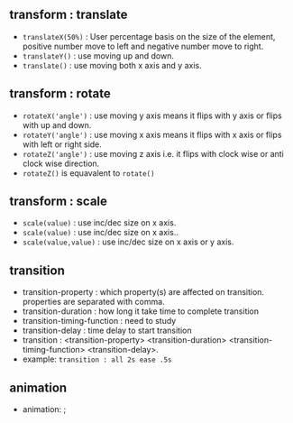 ## transform : translate

- `translateX(50%)` : User percentage basis on the size of the element, positive number move to left and negative number move to right.
- `translateY()` : use moving up and down.
- `translate()` : use moving both x axis and y axis.

## transform : rotate

- `rotateX('angle')` : use moving y axis means it flips with y axis or flips with up and down.
- `rotateY('angle')` : use moving x axis means it flips with x axis or flips with left or right side.
- `rotateZ('angle')` : use moving z axis i.e. it flips with clock wise or anti clock wise direction.
- `rotateZ()` is equavalent to `rotate()`

## transform : scale

- `scale(value)` : use inc/dec size on x axis.
- `scale(value)` : use inc/dec size on x axis..
- `scale(value,value)` : use inc/dec size on x axis or y axis.

## transition

- transition-property : which property(s) are affected on transition. properties are separated with comma.
- transition-duration : how long it take time to complete transition
- transition-timing-function : need to study
- transition-delay : time delay to start transition
- transition : \<transition-property> \<transition-duration> \<transition-timing-function> \<transition-delay>.
- example: `transition : all 2s ease .5s`

## animation

- animation: <name> <duration> <timing-function> <delay> <iteration-count> <direction> <fill-mode>;
